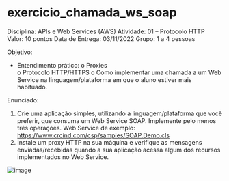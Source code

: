 # exercicio_chamada_ws_soap

Disciplina: APIs e Web Services (AWS) 
Atividade: 01 – Protocolo HTTP 
Valor: 10 pontos 
Data de Entrega: 03/11/2022 
Grupo: 1 a 4 pessoas      
 
Objetivo: 
-  Entendimento prático: 
o  Proxies  
o  Protocolo HTTP/HTTPS 
o  Como implementar uma chamada a um Web Service na linguagem/plataforma 
em que o aluno estiver mais habituado. 
 
Enunciado: 
1. Crie uma aplicação simples, utilizando a linguagem/plataforma que você preferir, que 
consuma um Web Service SOAP. Implemente pelo menos três operações. Web Service de 
exemplo: https://www.crcind.com/csp/samples/SOAP.Demo.cls 
2. Instale um proxy HTTP na sua máquina e verifique as mensagens enviadas/recebidas quando 
a sua aplicação acessa algum dos recursos implementados no Web Service. 


![image](https://user-images.githubusercontent.com/14062554/194438493-42902b85-6ce8-4de3-8764-0797c85ad3b2.png)

